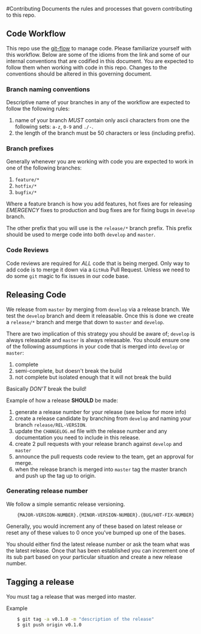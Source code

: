 #Contributing
Documents the rules and processes that govern contributing to this repo.


## Code Workflow
This repo use the [git-flow](https://danielkummer.github.io/git-flow-cheatsheet/)
to manage code. Please familiarize yourself with this workflow. Below are some
of the idioms from the link and some of our internal conventions that are 
codified in this document. You are expected to follow them when working with
code in this repo. Changes to the conventions should be altered in this
governing document.

### Branch naming conventions
Descriptive name of your branches in any of the workflow are expected to
follow the following rules:

1.  name of your branch *MUST* contain only ascii characters from one the
    following sets: `a-z`, `0-9` and `./-`.
2.  the length of the branch must be 50 characters or less (including
    prefix).

### Branch prefixes
Generally whenever you are working with code you are expected to 
work in one of the following branches:

1.  `feature/*`
2.  `hotfix/*`
3.  `bugfix/*`

Where a feature branch is how you add features, hot fixes are for releasing
*EMERGENCY* fixes to production and bug fixes are for fixing bugs
in `develop` branch.

The other prefix that you will use is the `release/*` branch prefix. This
prefix should be used to merge code into both `develop` and `master`.

### Code Reviews
Code reviews are required for *ALL* code that is being merged. Only way to
add code is to merge it down via a `GitHub` Pull Request. Unless we need to 
do some `git` magic to fix issues in our code base.

## Releasing Code
We release from `master` by merging from `develop` via a release branch. We 
test the `develop` branch and deem it releasable. Once this is done we create
a `release/*` branch and merge that down to `master` and `develop`. 

There are two implication of this strategy you should be aware of; `develop` is 
always releasable and `master` is always releasable. You should ensure one 
of the following assumptions in your code that is merged into `develop` or
`master`:

1.  complete
2.  semi-complete, but doesn't break the build
3.  not complete but isolated enough that it will not break the build

Basically *DON'T* break the build!

Example of how a release **SHOULD** be made:

1.  generate a release number for your release (see below for more info)
2.  create a release candidate by branching from `develop` and naming your
    branch `release/REL-VERSION`.
3.  update the `CHANGELOG.md` file with the release number and any
    documentation you need to include in this release.
4.  create 2 pull requests with your release branch against `develop` 
    and `master`
5.  announce the pull requests code review to the team, get an approval for
    merge.
6.  when the release branch is merged into `master` tag the master branch
    and push up the tag up to origin.


### Generating release number
We follow a simple semantic release versioning. 

```
    {MAJOR-VERSION-NUMBER}.{MINOR-VERSION-NUMBER}.{BUG/HOT-FIX-NUMBER}
```

Generally, you would increment any of these based on latest release or
reset any of these values to 0 once you've bumped up one of the bases.

You should either find the latest release number or ask the team what was the 
latest release. Once that has been established you can increment one of its
sub part based on your particular situation and create a new release number.

## Tagging a release
You must tag a release that was merged into master.

Example

```bash
    $ git tag -a v0.1.0 -m "description of the release"
    $ git push origin v0.1.0
```
